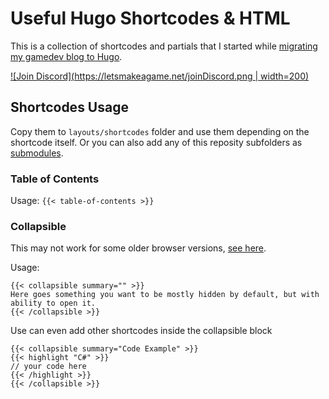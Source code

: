 # Useful Hugo Shortcodes & HTML

This is a collection of shortcodes and partials that I started while [migrating my gamedev blog to Hugo](https://letsmakeagame.net/static-vs-dynamic-website/).

[![Join Discord](https://letsmakeagame.net/joinDiscord.png | width=200)](https://bit.ly/3eovU6F)

## Shortcodes Usage
Copy them to `layouts/shortcodes` folder and use them depending on the shortcode itself. Or you can also add any of this reposity subfolders as [submodules](https://github.blog/2016-02-01-working-with-submodules/).

### Table of Contents
Usage: `{{< table-of-contents >}}`

### Collapsible
This may not work for some older browser versions, [see here](https://caniuse.com/details).

Usage:
``` 
{{< collapsible summary="" >}}
Here goes something you want to be mostly hidden by default, but with ability to open it.
{{< /collapsible >}}
```

Use can even add other shortcodes inside the collapsible block
```
{{< collapsible summary="Code Example" >}}
{{< highlight "C#" >}}
// your code here
{{< /highlight >}}
{{< /collapsible >}}
```
